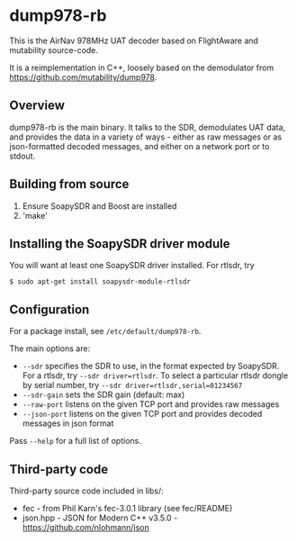 # dump978-rb

This is the AirNav 978MHz UAT decoder based on FlightAware and mutability source-code.

It is a reimplementation in C++, loosely based on the demodulator from
https://github.com/mutability/dump978.

## Overview

dump978-rb is the main binary. It talks to the SDR, demodulates UAT data,
and provides the data in a variety of ways - either as raw messages or as
json-formatted decoded messages, and either on a network port or to stdout.


## Building from source

 1. Ensure SoapySDR and Boost are installed
 2. 'make'

## Installing the SoapySDR driver module

You will want at least one SoapySDR driver installed. For rtlsdr, try

```
$ sudo apt-get install soapysdr-module-rtlsdr
```

## Configuration

For a package install, see `/etc/default/dump978-rb`.

The main options are:

 * `--sdr` specifies the SDR to use, in the format expected by
   SoapySDR. For a rtlsdr, try `--sdr driver=rtlsdr`. To select a
   particular rtlsdr dongle by serial number, try
   `--sdr driver=rtlsdr,serial=01234567`
 * `--sdr-gain` sets the SDR gain (default: max)
 * `--raw-port` listens on the given TCP port and provides raw messages
 * `--json-port` listens on the given TCP port and provides decoded messages
   in json format

Pass `--help` for a full list of options.

## Third-party code

Third-party source code included in libs/:

 * fec - from Phil Karn's fec-3.0.1 library (see fec/README)
 * json.hpp - JSON for Modern C++ v3.5.0 - https://github.com/nlohmann/json
